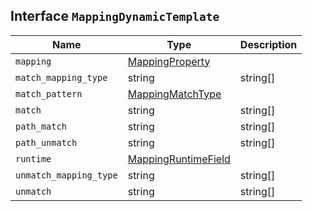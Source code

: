 ## Interface `MappingDynamicTemplate`

| Name | Type | Description |
| - | - | - |
| `mapping` | [MappingProperty](./MappingProperty.md) | &nbsp; |
| `match_mapping_type` | string | string[] | &nbsp; |
| `match_pattern` | [MappingMatchType](./MappingMatchType.md) | &nbsp; |
| `match` | string | string[] | &nbsp; |
| `path_match` | string | string[] | &nbsp; |
| `path_unmatch` | string | string[] | &nbsp; |
| `runtime` | [MappingRuntimeField](./MappingRuntimeField.md) | &nbsp; |
| `unmatch_mapping_type` | string | string[] | &nbsp; |
| `unmatch` | string | string[] | &nbsp; |
